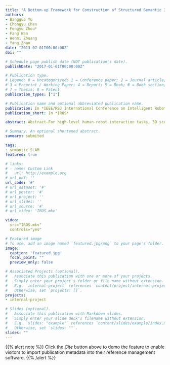 ```yaml
---
title: "A Bottom-up Framework for Construction of Structured Semantic 3D Scene Graph"
authors:
- Bangguo Yu
- Chongyu Chen
- Fengyu Zhou*
- Fang Wan
- Wenmi Zhuang
- Yang Zhao
date: "2013-07-01T00:00:00Z"
doi: ""

# Schedule page publish date (NOT publication's date).
publishDate: "2017-01-01T00:00:00Z"

# Publication type.
# Legend: 0 = Uncategorized; 1 = Conference paper; 2 = Journal article;
# 3 = Preprint / Working Paper; 4 = Report; 5 = Book; 6 = Book section;
# 7 = Thesis; 8 = Patent
publication_types: ["1"]

# Publication name and optional abbreviated publication name.
publication: In *IEEE/RSJ International Conference on Intelligent Robots and Systems*
publication_short: In *IROS*

abstract: Abstract—For high-level human-robot interaction tasks, 3D scene understanding is important and non-trivial for autonomous robots. However, parsing and utilizing effective environment information of the 3D scene is not trivial due to the complexity of the 3D environment and the limited ability for reasoning about our visual world. Although there have been great efforts on semantic detection and scene analysis, the existing solutions for parsing and representation of the 3D scene still fail to preserve accurate semantic information and equip sufficient applicability. This study proposes a bottomup construction framework for structured 3D scene graph generation, which efficiently describes the objects, relations and attributes of the 3D indoor environment with structured representation. In the proposed method, we adopt visual perception to capture the semantic information and inference from scene priors to calculate the optimal parse graph. Afterwards, an improved probabilistic grammar model is used to represent the scene priors. Experiment results demonstrate that the proposed framework significantly outperforms existing methods in terms of accuracy, and a demonstration is provided to verify the applicability in applying to high-level human-robot interaction tasks.

# Summary. An optional shortened abstract.
summary: submited

tags:
- semantic SLAM
featured: true

# links:
# - name: Custom Link
#   url: http://example.org
# url_pdf: ''
url_code: '#'
# url_dataset: '#'
# url_poster: '#'
# url_project: ''
# url_slides: ''
# url_source: '#'
# url_video: 'IROS.mkv'

video:
  src="IROS.mkv"
  controls="yes"

# Featured image
# To use, add an image named `featured.jpg/png` to your page's folder. 
image:
  caption: 'featured.jpg'
  focal_point: ""
  preview_only: false

# Associated Projects (optional).
#   Associate this publication with one or more of your projects.
#   Simply enter your project's folder or file name without extension.
#   E.g. `internal-project` references `content/project/internal-project/index.md`.
#   Otherwise, set `projects: []`.
projects:
- internal-project

# Slides (optional).
#   Associate this publication with Markdown slides.
#   Simply enter your slide deck's filename without extension.
#   E.g. `slides: "example"` references `content/slides/example/index.md`.
#   Otherwise, set `slides: ""`.
slides: ""
---
```


{{% alert note %}}
Click the *Cite* button above to demo the feature to enable visitors to import publication metadata into their reference management software.
{{% /alert %}}

